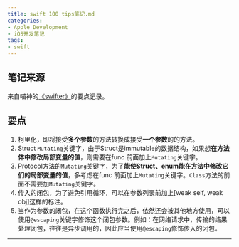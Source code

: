 ```yaml
---
title: swift 100 tips笔记.md
categories:
- Apple Development
- iOS开发笔记
tags:
- swift
---
```

## 笔记来源
来自喵神的[《swifter》][1]的要点记录。

## 要点
1. 柯里化，即将接受**多个参数**的方法转换成接受**一个参数**的的方法。
2. Struct `Mutating`关键字，由于Struct是immutable的数据结构，如果想**在方法体中修改局部变量的值**，则需要在func 前面加上`Mutating`关键字。
3. Protocol方法的`Mutating`关键字，为了**能使Struct、enum能在方法中修改它们的局部变量的值**，多考虑在func 前面加上`Mutating`关键字。`Class`方法的前面不需要加`Mutating`关键字。
4. 传入的闭包，为了避免引用循环，可以在参数列表前加上[weak self, weak obj]这样的标注。
5. 当作为参数的闭包，在这个函数执行完之后，依然还会被其他地方使用，可以使用`@escaping`关键字修饰这个闭包参数。例如：在网络请求中，传输的结果处理闭包，往往是异步调用的，因此应当使用`@escaping`修饰传入的闭包。


---
[1]: https://www.amazon.cn/Swifter-100个Swift-2开发必备Tip-王巍/dp/B019CRN7TW/ref=sr_1_1?ie=UTF8&qid=1477880062&sr=8-1&keywords=swifter


